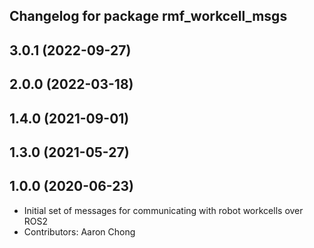## Changelog for package rmf_workcell_msgs

3.0.1 (2022-09-27)
------------------

2.0.0 (2022-03-18)
------------------

1.4.0 (2021-09-01)
------------------

1.3.0 (2021-05-27)
------------------

1.0.0 (2020-06-23)
------------------
* Initial set of messages for communicating with robot workcells over ROS2
* Contributors: Aaron Chong

